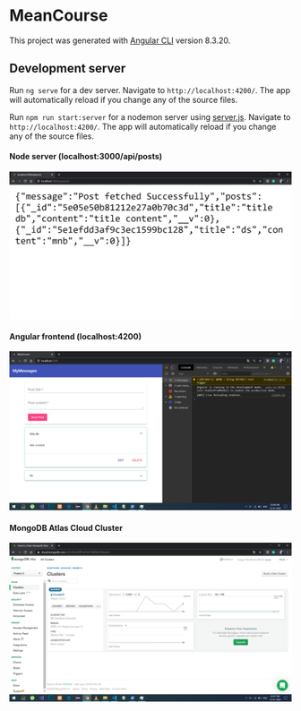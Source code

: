 # MeanCourse

This project was generated with [Angular CLI](https://github.com/angular/angular-cli) version 8.3.20.

## Development server

Run `ng serve` for a dev server. Navigate to `http://localhost:4200/`. The app will automatically reload if you change any of the source files.

Run `npm run start:server` for a nodemon server using [server.js](server.js). Navigate to `http://localhost:4200/`. The app will automatically reload if you change any of the source files.

#### Node server (localhost:3000/api/posts)
![alt](src\assets\localhost3000.jpg)

#### Angular frontend (localhost:4200)
![alt](src\assets\localhost4200.png)

#### MongoDB Atlas Cloud Cluster
![alt](src\assets\mongoDbAtlas.png)
